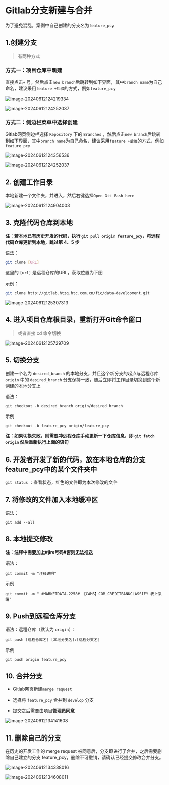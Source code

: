 # Gitlab分支新建与合并

为了避免混乱，案例中自己创建的分支名为`feature_pcy`

## 1.创建分支

> 有两种方式

### 方式一：项目仓库中新建

直接点击`+` 号，然后点击`new branch`后跳转到如下界面，其中`branch name`为自己命名，建议采用`feature +后缀`的方式，例如`feature_pcy`

![image-20240612124219334](https://img.noahwei.com/2024/08/04/66af047b674a8.png)

![image-20240612124252037](https://img.noahwei.com/2024/08/04/66af047eb79c3.png)

### 方式二：侧边栏菜单中选择创建

Gitlab网页侧边栏选择 `Repository` 下的 `Branches` ，然后点击`new branch`后跳转到如下界面，其中`branch name`为自己命名，建议采用`feature +后缀`的方式，例如`feature_pcy`

![image-20240612124356536](https://img.noahwei.com/2024/08/04/66af04824c0c8.png)

![image-20240612124252037](https://img.noahwei.com/2024/08/04/66af047eb79c3.png)

## 2. 创建工作目录

本地新建一个文件夹，并进入，然后右键选择`Open Git Bash here`

![image-20240612124904003](https://img.noahwei.com/2024/08/04/66af048805d52.png)

## 3. 克隆代码仓库到本地

**注：若本地已有历史开发的代码，执行 `git pull origin feature_pcy`，将远程代码仓库更新到本地，跳过第 4、5 步**

语法：

```bash
git clone [URL]
```

这里的 `[url]` 是远程仓库的URL，获取位置为下图

示例：

```bash
git clone http://gitlab.htzq.htc.com.cn/fic/data-development.git
```

![image-20240612125307313](https://img.noahwei.com/2024/08/04/66af048b2559c.png)

## 4. 进入项目仓库根目录，重新打开Git命令窗口

> 或者直接 cd 命令切换

![image-20240612125729709](https://img.noahwei.com/2024/08/04/66af048e91aad.png)

## 5. 切换分支

创建一个名为 `desired_branch` 的本地分支，并且这个新分支的起点与远程仓库 `origin` 中的 `desired_branch` 分支保持一致，随后立即将工作目录切换到这个新创建的本地分支上

语法：

```
git checkout -b desired_branch origin/desired_branch
```

示例

```
git checkout -b feature_pcy origin/feature_pcy
```

**注：如果切换失败，则需要冲远程仓库手动更新一下仓库信息，即 `git fetch origin` 然后重新执行上面的语句**

## 6. 开发者开发了新的代码，放在本地仓库的分支feature_pcy中的某个文件夹中

`git status` ：查看状态，红色的文件即为本次修改的文件

## 7. 将修改的文件加入本地缓冲区

语法：

```
git add --all
```

## 8. 本地提交修改

**注：注释中需要加上#jire号码#否则无法推送**

语法：

```
git commit -m "注释说明"
```

示例

```
git commit -m " #MARKETDATA-2258# 【CAMS】COM_CREDITBANKCLASSIFY 表上采编"
```

## 9. Push到远程仓库分支

语法：远程仓库（默认为 `origin`）：

```
git push [远程仓库名] [本地分支名]:[远程分支名]
```

示例

```
git push origin feature_pcy
```

## 10. 合并分支

- Gitlab网页新建`merge request`

- 选择将 `feature_pcy` 合并到 `develop` 分支

- 提交之后需要由项目**管理员同意**

![image-20240612134141608](https://img.noahwei.com/2024/08/04/66af04960f6f9.png)

## 11. 删除自己的分支

在历史的开发工作的 merge request 被同意后，分支即进行了合并，之后需要删除自己建立的分支 feature_pcy，删除不可撤销，请确认已经提交修改合并分支。

![image-20240612134338016](https://img.noahwei.com/2024/08/04/66af049a3c51e.png)

![image-20240612134608011](https://img.noahwei.com/2024/08/04/66af049d2fdc9.png)